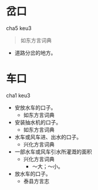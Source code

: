 # 岔口
cha5 keu3
> 如东方言词典
- 道路分岔的地方。

# 车口
cha1 keu3
+ 安放水车的口子。
  * 如东方言词典
+ 安装抽水机的口子。
  * 如东方言词典
+ 水车或风车进、出水的口子。
  * 兴化方言词典
+ 一部水车或风车引水所灌溉的面积
  * 兴化方言词典
    - ～大；～小。
+ 放水车的口子。
  * 泰县方言志
